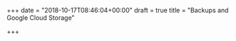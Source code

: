 +++
date = "2018-10-17T08:46:04+00:00"
draft = true
title = "Backups and Google Cloud Storage"

+++
